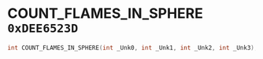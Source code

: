 # COUNT_FLAMES_IN_SPHERE `0xDEE6523D`

```cpp
int COUNT_FLAMES_IN_SPHERE(int _Unk0, int _Unk1, int _Unk2, int _Unk3);
```